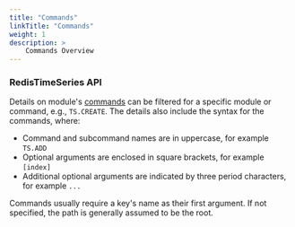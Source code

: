 ```yaml
---
title: "Commands"
linkTitle: "Commands"
weight: 1
description: >
    Commands Overview
---
```


### RedisTimeSeries API

Details on module's [commands](/commands/?group=timeseries) can be filtered for a specific module or command, e.g., `TS.CREATE`.
The details also include the syntax for the commands, where:

*   Command and subcommand names are in uppercase, for example `TS.ADD`
*   Optional arguments are enclosed in square brackets, for example `[index]`
*   Additional optional arguments are indicated by three period characters, for example `...`

Commands usually require a key's name as their first argument. If not specified, the path is generally assumed to be the root.
